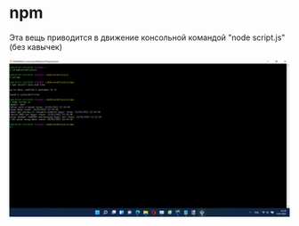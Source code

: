 # npm

Эта вещь приводится в движение консольной командой "node script.js" (без кавычек)

![alt tag](https://github.com/Transcendentall/npm/blob/main/npm/screenshot1.jpg "Первый скриншот")​
